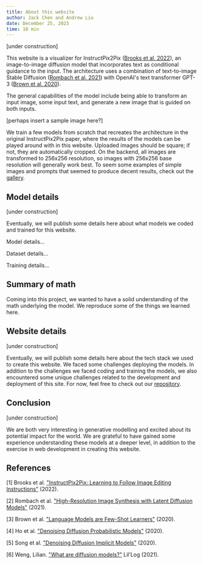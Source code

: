 ```yaml
---
title: About this website
author: Jack Chen and Andrew Liu
date: December 25, 2023
time: 10 min
---
```


[under construction]

This website is a visualizer for InstructPix2Pix ([Brooks et al. 2022](https://arxiv.org/abs/2211.09800)), an image-to-image diffusion model that incorporates text as conditional guidance to the input. The architecture uses a combination of text-to-image Stable Diffusion ([Rombach et al. 2021](https://arxiv.org/abs/2112.10752)) with OpenAI's text transformer GPT-3 ([Brown et al. 2020](https://arxiv.org/abs/2005.14165)).

The general capabilities of the model include being able to transform an input image, some input text, and generate a new image that is guided on both inputs. 

[perhaps insert a sample image here?]

We train a few models from scratch that recreates the architecture in the original InstructPix2Pix paper, where the results of the models can be played around with in this website. Uploaded images should be square; if not, they are automatically cropped. On the backend, all images are transformed to 256x256 resolution, so images with 256x256 base resolution will generally work best. To seem some examples of simple images and prompts that seemed to produce decent results, check out the [gallery](/gallery). 

## Model details

[under construction]

Eventually, we will publish some details here about what models we coded and trained for this website.

Model details...

Dataset details...

Training details...

## Summary of math

Coming into this project, we wanted to have a solid understanding of the math underlying the model. We reproduce some of the things we learned here. 

## Website details

[under construction]

Eventually, we will publish some details here about the tech stack we used to create this website. We faced some challenges deploying the models. In addition to the challenges we faced coding and training the models, we also encountered some unique challenges related to the development and deployment of this site. For now, feel free to check out our [repository](https://github.com/azliu0/image-to-image-translation). 

## Conclusion

[under construction]

We are both very interesting in generative modelling and excited about its potential impact for the world. We are grateful to have gained some experience understanding these models at a deeper level, in addition to the exercise in web development in creating this website. 

## References

[1] Brooks et al. ["InstructPix2Pix: Learning to Follow Image Editing Instructions"](https://arxiv.org/abs/2211.09800) (2022). 

[2] Rombach et al. ["High-Resolution Image Synthesis with Latent Diffusion Models"](https://arxiv.org/abs/2112.10752) (2021).

[3] Brown et al. ["Language Models are Few-Shot Learners"](https://arxiv.org/abs/2005.14165) (2020).

[4] Ho et al. ["Denoising Diffusion Probabilistic Models"](https://arxiv.org/abs/2006.11239) (2020).

[5] Song et al. ["Denoising Diffusion Implicit Models"](https://arxiv.org/abs/2010.02502) (2020).

[6] Weng, Lilian. ["What are diffusion models?"](https://lilianweng.github.io/posts/2021-07-11-diffusion-models/) Lil’Log (2021).


